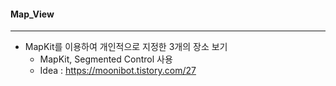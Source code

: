 #### Map_View

----

- MapKit를 이용하여 개인적으로 지정한 3개의 장소 보기
  - MapKit, Segmented Control 사용
  - Idea : https://moonibot.tistory.com/27

